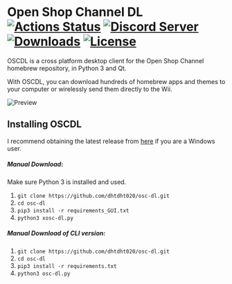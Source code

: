 
# Open Shop Channel DL [![Actions Status](https://github.com/dhtdht020/osc-dl/workflows/Build/badge.svg)](https://github.com/dhtdht020/osc-dl/actions) [![Discord Server](https://img.shields.io/discord/426478571389976577.svg)](https://discord.gg/by6mR5N) [![Downloads](https://img.shields.io/github/downloads/dhtdht020/osc-dl/total)](https://github.com/dhtdht020/osc-dl/releases) [![License](https://img.shields.io/badge/Open%20Source-GPL--3.0-lightgrey.svg)](https://github.com/dhtdht020/osc-dl/blob/master/LICENSE)

OSCDL is a cross platform desktop client for the Open Shop Channel homebrew repository, in Python 3 and Qt.

With OSCDL, you can download hundreds of homebrew apps and themes to your computer or wirelessly send them directly to the Wii.

![Preview](https://user-images.githubusercontent.com/18469146/144217304-b690eba3-4c71-4791-9705-6dd36c0a1fcd.png)

## Installing OSCDL

I recommend obtaining the latest release from [here](https://github.com/dhtdht020/osc-dl/releases) if you are a Windows user.
##### Manual Download:

Make sure Python 3 is installed and used.

1. `git clone https://github.com/dhtdht020/osc-dl.git`
2. `cd osc-dl`
2. `pip3 install -r requirements_GUI.txt`
3. `python3 xosc-dl.py`

##### Manual Download of CLI version:

1. `git clone https://github.com/dhtdht020/osc-dl.git`
2. `cd osc-dl`
2. `pip3 install -r requirements.txt`
3. `python3 osc-dl.py`
